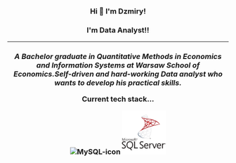 <h3 align="center">Hi 👋 I'm Dzmiry!</h3>
<h3 align="center">I'm Data Analyst!!</h3>
<hr>
<em>
<p align="center">
<h3 align="center">A Bachelor graduate in Quantitative Methods in Economics and Information Systems at Warsaw School of Economics.Self-driven and hard-working <b>Data analyst</b> who wants to develop his practical skills.</p>
</em>
Current tech stack...
<p align = center>
<img height="100px" width="100px" src="https://cdn.jsdelivr.net/gh/devicons/devicon/icons/mysql/mysql-original.svg" alt="MySQL-icon">
<img height="100px" width="100px" src="microsoft-sql-server-logo-svgrepo-com.svg" alt="MySQL-icon">
